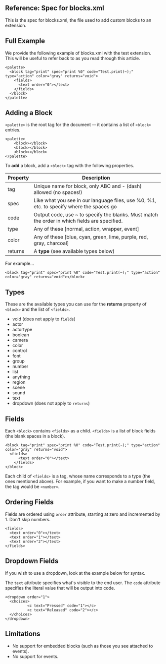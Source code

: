 ## Reference: Spec for blocks.xml

This is the spec for blocks.xml, the file used to add custom blocks to an extension. 


## Full Example

We provide the following example of blocks.xml with the test extension. This will be useful to refer back to as you read through this article.

```
<palette>
  <block tag="print" spec="print %0" code="Test.print(~);" type="action" color="gray" returns="void">
    <fields>
      <text order="0"></text>
    </fields>
  </block>
</palette>
```


## Adding a Block

`<palette>` is the root tag for the document -- it contains a list of `<block>` entries. 

```
<palette>
    <block></block>
    <block></block>
    <block></block>
</palette>
```

To **add** a block, add a `<block>` tag with the following properties.

Property | Description
--- | ---
tag | Unique name for block, only ABC and - (dash) allowed (no spaces!)
spec | Like what you see in our language files, use %0, %1, etc. to specify where the spaces go
code | Output code, use ~ to specify the blanks. Must match the order in which fields are specified.
type | Any of these [normal, action, wrapper, event]
color | Any of these [blue, cyan, green, lime, purple, red, gray, charcoal]
returns | A **type** (see available types below)

For example...

```
<block tag="print" spec="print %0" code="Test.print(~);" type="action" color="gray" returns="void"></block>
```


## Types

These are the available types you can use for the **returns** property of `<block>` and the list of `<fields>`.

* void (does not apply to `fields`)
* actor
* actortype
* boolean
* camera
* color
* control
* font
* group
* number
* list
* anything
* region
* scene
* sound
* text
* dropdown (does not apply to `returns`)


## Fields

Each `<block>` contains `<fields>` as a child. `<fields>` is a list of block fields (the blank spaces in a block).

```
<block tag="print" spec="print %0" code="Test.print(~);" type="action" color="gray" returns="void">
  <fields>
	  <text order="0"></text>
	</fields>
</block>
```

Each child of `<fields>` is a tag, whose name corresponds to a type (the ones mentioned above). For example, if you want to make a number field, the tag would be `<number>`.


## Ordering Fields

Fields are ordered using `order` attribute, starting at zero and incremented by 1. Don't skip numbers.

```
<fields>
  <text order="0"></text>
  <text order="1"></text>
  <text order="2"></text>
</fields>
```


## Dropdown Fields

If you wish to use a dropdown, look at the example below for syntax.

The `text` attribute specifies what's visible to the end user.
The `code` attribute specifies the literal value that will be output into code.

```
<dropdown order="1">
  <choices>
		  <c text="Pressed" code="1"></c>
		  <c text="Released" code="2"></c>
  </choices>
</dropdown>
```


## Limitations

* No support for embedded blocks (such as those you see attached to events).
* No support for events.
